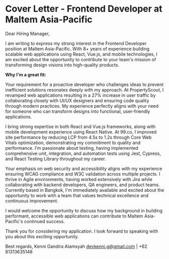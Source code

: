 # Cover Letter - Frontend Developer at Maltem Asia-Pacific

Dear Hiring Manager,

I am writing to express my strong interest in the Frontend Developer position at Maltem Asia-Pacific. With 8+ years of experience building scalable web applications using React, Vue.js, and mobile technologies, I am excited about the opportunity to contribute to your team's mission of transforming design visions into high-quality products.

**Why I'm a great fit:**

Your requirement for a proactive developer who challenges ideas to prevent inefficient solutions resonates deeply with my approach. At PropertyScout, I revamped web applications resulting in a 27% increase in user traffic by collaborating closely with UI/UX designers and ensuring code quality through modern practices. My experience perfectly aligns with your need for someone who can transform designs into functional, user-friendly applications.

I bring strong expertise in both React and Vue.js frameworks, along with mobile development experience using React Native. At 99.co, I improved site performance by reducing LCP from 4.5s to 1.2s through Core Web Vitals optimization, demonstrating my commitment to quality and performance. I'm passionate about testing, having implemented comprehensive unit, integration, and automation tests using Jest, Cypress, and React Testing Library throughout my career.

Your emphasis on web security and accessibility aligns with my experience ensuring WCAG compliance and W3C validation across multiple projects. I thrive in Agile environments, having worked extensively with Jira while collaborating with backend developers, QA engineers, and product teams. Currently based in Bangkok, I'm immediately available and excited about the opportunity to work with a team that values technical excellence and continuous improvement.

I would welcome the opportunity to discuss how my background in building performant, accessible web applications can contribute to Maltem Asia-Pacific's continued success.

Thank you for considering my application. I look forward to speaking with you about this exciting opportunity.

Best regards,
Kenni Gandira Alamsyah
devkenni.g@gmail.com | +62 81313635148